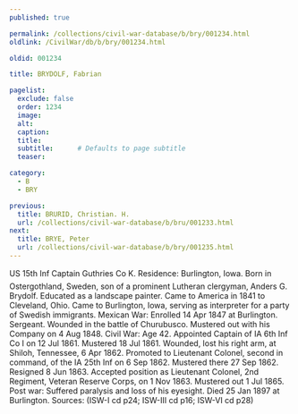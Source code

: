 ```yaml
---
published: true

permalink: /collections/civil-war-database/b/bry/001234.html
oldlink: /CivilWar/db/b/bry/001234.html

oldid: 001234

title: BRYDOLF, Fabrian

pagelist:
  exclude: false
  order: 1234
  image: 
  alt:
  caption:
  title:
  subtitle:      # Defaults to page subtitle
  teaser:

category: 
  - B 
  - BRY

previous:
  title: BRURID, Christian. H.
  url: /collections/civil-war-database/b/bru/001233.html  
next:
  title: BRYE, Peter
  url: /collections/civil-war-database/b/bry/001235.html   
---
```

US 15th Inf Captain Guthrie&#146;s Co K. Residence: Burlington, Iowa. Born in Ostergothland, Sweden, son of a prominent Lutheran clergyman, Anders G. Brydolf. Educated as a landscape painter. Came to America in 1841 to Cleveland, Ohio. Came to Burlington, Iowa, serving as interpreter for a party of Swedish immigrants. Mexican War: Enrolled 14 Apr 1847 at Burlington. Sergeant. Wounded in the battle of Churubusco. Mustered out with his Company on 4 Aug 1848. Civil War: Age 42. Appointed Captain of IA 6th Inf Co I on 12 Jul 1861. Mustered 18 Jul 1861. Wounded, lost his right arm, at Shiloh, Tennessee, 6 Apr 1862. Promoted to Lieutenant Colonel, second in command, of the IA 25th Inf on 6 Sep 1862. Mustered there 27 Sep 1862. Resigned 8 Jun 1863. Accepted position as Lieutenant Colonel, 2nd Regiment, Veteran Reserve Corps, on 1 Nov 1863. Mustered out 1 Jul 1865. Post war: Suffered paralysis and loss of his eyesight. Died 25 Jan 1897 at Burlington. Sources: (ISW-I cd p24; ISW-III cd p16; ISW-VI cd p28)